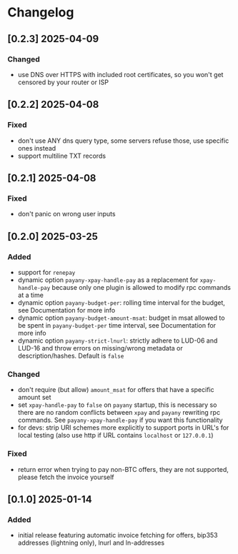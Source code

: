 # Changelog

## [0.2.3] 2025-04-09
### Changed
- use DNS over HTTPS with included root certificates, so you won't get censored by your router or ISP

## [0.2.2] 2025-04-08

### Fixed
- don't use ANY dns query type, some servers refuse those, use specific ones instead
- support multiline TXT records

## [0.2.1] 2025-04-08

### Fixed
- don't panic on wrong user inputs

## [0.2.0] 2025-03-25

### Added

- support for ``renepay``
- dynamic option ``payany-xpay-handle-pay`` as a replacement for ``xpay-handle-pay`` because only one plugin is allowed to modify rpc commands at a time
- dynamic option ``payany-budget-per``: rolling time interval for the budget, see Documentation for more info
- dynamic option ``payany-budget-amount-msat``: budget in msat allowed to be spent in ``payany-budget-per`` time interval, see Documentation for more info
- dynamic option ``payany-strict-lnurl``: strictly adhere to LUD-06 and LUD-16 and throw errors on missing/wrong metadata or description/hashes. Default is ``false``

### Changed

- don't require (but allow) ``amount_msat`` for offers that have a specific amount set
- set ``xpay-handle-pay`` to ``false`` on ``payany`` startup, this is necessary so there are no random conflicts between ``xpay`` and ``payany`` rewriting rpc commands. See ``payany-xpay-handle-pay`` if you want this functionality
- for devs: strip URI schemes more explicitly to support ports in URL's for local testing (also use http if URL contains ``localhost`` or ``127.0.0.1``)

### Fixed

- return error when trying to pay non-BTC offers, they are not supported, please fetch the invoice yourself

## [0.1.0] 2025-01-14

### Added

- initial release featuring automatic invoice fetching for offers, bip353 addresses (lightning only), lnurl and ln-addresses

